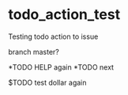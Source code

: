 # todo_action_test

Testing todo action to issue

branch master?

*TODO HELP again
*TODO next

$TODO test dollar again
